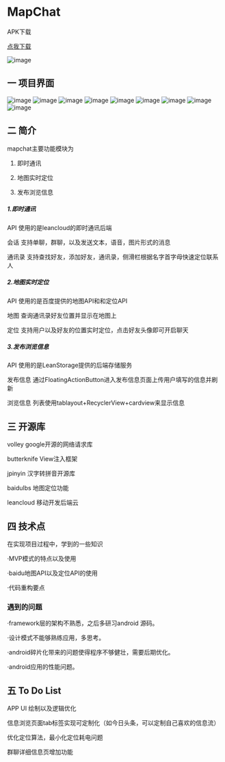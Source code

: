 # MapChat

  
  APK下载  
  
  [点我下载](/mapchat.apk)  


  ![image](https://github.com/yangyayuan/mapchat/blob/master/screenshots%26apk/1522761370.png)

## 一 项目界面    


![image](https://github.com/yangyayuan/mapchat/blob/master/screenshots%26apk/chat.png)
![image](https://github.com/yangyayuan/mapchat/blob/master/screenshots%26apk/contacts.png)
![image](https://github.com/yangyayuan/mapchat/blob/master/screenshots%26apk/friend.jpg)
![image](https://github.com/yangyayuan/mapchat/blob/master/screenshots%26apk/listview.png)
![image](https://github.com/yangyayuan/mapchat/blob/master/screenshots%26apk/mapLocation.png)
![image](https://github.com/yangyayuan/mapchat/blob/master/screenshots%26apk/me.png)
![image](https://github.com/yangyayuan/mapchat/blob/master/screenshots%26apk/more.png)
![image](https://github.com/yangyayuan/mapchat/blob/master/screenshots%26apk/submit.png)
![image](https://github.com/yangyayuan/mapchat/blob/master/screenshots%26apk/web.png)


## 二 简介  

mapchat主要功能模块为

1. 即时通讯  

2. 地图实时定位  

3. 发布浏览信息  


##### 1.即时通讯

API 使用的是leancloud的即时通讯后端  

会话 支持单聊，群聊，以及发送文本，语音，图片形式的消息  

通讯录 支持查找好友，添加好友，通讯录，侧滑栏根据名字首字母快速定位联系人  

##### 2.地图实时定位

API 使用的是百度提供的地图API和和定位API  

地图  查询通讯录好友位置并显示在地图上  

定位  支持用户以及好友的位置实时定位，点击好友头像即可开启聊天  


##### 3.发布浏览信息

API 使用的是LeanStorage提供的后端存储服务  

发布信息 通过FloatingActionButton进入发布信息页面上传用户填写的信息并刷新  

浏览信息 列表使用tablayout+RecyclerView+cardview来显示信息  


## 三 开源库

volley       google开源的网络请求库  

butterknife  View注入框架  

jpinyin      汉字转拼音开源库  

baidulbs     地图定位功能  

leancloud    移动开发后端云  


## 四 技术点  

在实现项目过程中，学到的一些知识  

·MVP模式的特点以及使用  

·baidu地图API以及定位API的使用  

·代码重构要点  

###  遇到的问题  

·framework层的架构不熟悉，之后多研习android 源码。  

·设计模式不能够熟练应用，多思考。  

·android碎片化带来的问题使得程序不够健壮，需要后期优化。  

·android应用的性能问题。  

## 五 To Do List  

APP UI 绘制以及逻辑优化  

信息浏览页面tab标签实现可定制化（如今日头条，可以定制自己喜欢的信息流）  

优化定位算法，最小化定位耗电问题  

群聊详细信息页增加功能

